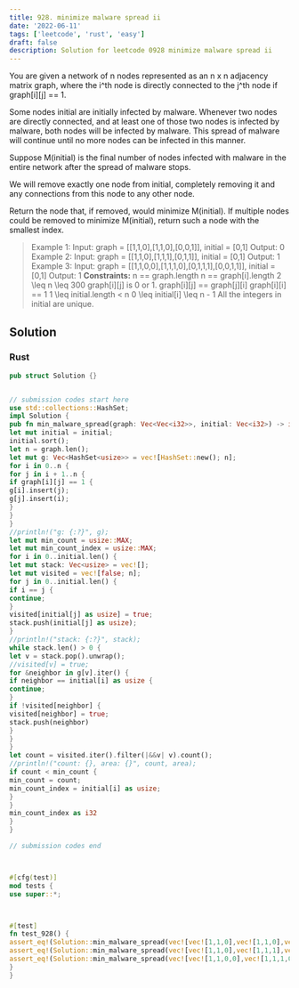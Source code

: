 ```yaml
---
title: 928. minimize malware spread ii
date: '2022-06-11'
tags: ['leetcode', 'rust', 'easy']
draft: false
description: Solution for leetcode 0928 minimize malware spread ii
---
```




You are given a network of n nodes represented as an n x n adjacency matrix graph, where the i^th node is directly connected to the j^th node if graph[i][j] <TeX>=</TeX><TeX>=</TeX> 1.

Some nodes initial are initially infected by malware. Whenever two nodes are directly connected, and at least one of those two nodes is infected by malware, both nodes will be infected by malware. This spread of malware will continue until no more nodes can be infected in this manner.

Suppose M(initial) is the final number of nodes infected with malware in the entire network after the spread of malware stops.

We will remove exactly one node from initial, completely removing it and any connections from this node to any other node.

Return the node that, if removed, would minimize M(initial). If multiple nodes could be removed to minimize M(initial), return such a node with the smallest index.



>   Example 1:
>   Input: graph <TeX>=</TeX> [[1,1,0],[1,1,0],[0,0,1]], initial <TeX>=</TeX> [0,1]
>   Output: 0
>   Example 2:
>   Input: graph <TeX>=</TeX> [[1,1,0],[1,1,1],[0,1,1]], initial <TeX>=</TeX> [0,1]
>   Output: 1
>   Example 3:
>   Input: graph <TeX>=</TeX> [[1,1,0,0],[1,1,1,0],[0,1,1,1],[0,0,1,1]], initial <TeX>=</TeX> [0,1]
>   Output: 1
**Constraints:**
>   	n <TeX>=</TeX><TeX>=</TeX> graph.length
>   	n <TeX>=</TeX><TeX>=</TeX> graph[i].length
>   	2 <TeX>\leq</TeX> n <TeX>\leq</TeX> 300
>   	graph[i][j] is 0 or 1.
>   	graph[i][j] <TeX>=</TeX><TeX>=</TeX> graph[j][i]
>   	graph[i][i] <TeX>=</TeX><TeX>=</TeX> 1
>   	1 <TeX>\leq</TeX> initial.length < n
>   	0 <TeX>\leq</TeX> initial[i] <TeX>\leq</TeX> n - 1
>   	All the integers in initial are unique.


## Solution


### Rust
```rust
pub struct Solution {}


// submission codes start here
use std::collections::HashSet;
impl Solution {
pub fn min_malware_spread(graph: Vec<Vec<i32>>, initial: Vec<i32>) -> i32 {
let mut initial = initial;
initial.sort();
let n = graph.len();
let mut g: Vec<HashSet<usize>> = vec![HashSet::new(); n];
for i in 0..n {
for j in i + 1..n {
if graph[i][j] == 1 {
g[i].insert(j);
g[j].insert(i);
}
}
}
//println!("g: {:?}", g);
let mut min_count = usize::MAX;
let mut min_count_index = usize::MAX;
for i in 0..initial.len() {
let mut stack: Vec<usize> = vec![];
let mut visited = vec![false; n];
for j in 0..initial.len() {
if i == j {
continue;
}
visited[initial[j] as usize] = true;
stack.push(initial[j] as usize);
}
//println!("stack: {:?}", stack);
while stack.len() > 0 {
let v = stack.pop().unwrap();
//visited[v] = true;
for &neighbor in g[v].iter() {
if neighbor == initial[i] as usize {
continue;
}
if !visited[neighbor] {
visited[neighbor] = true;
stack.push(neighbor)
}
}
}
let count = visited.iter().filter(|&&v| v).count();
//println!("count: {}, area: {}", count, area);
if count < min_count {
min_count = count;
min_count_index = initial[i] as usize;
}
}
min_count_index as i32
}
}

// submission codes end



#[cfg(test)]
mod tests {
use super::*;



#[test]
fn test_928() {
assert_eq!(Solution::min_malware_spread(vec![vec![1,1,0],vec![1,1,0],vec![0,0,1]], vec![0,1]), 0);
assert_eq!(Solution::min_malware_spread(vec![vec![1,1,0],vec![1,1,1],vec![0,1,1]], vec![0,1]), 1);
assert_eq!(Solution::min_malware_spread(vec![vec![1,1,0,0],vec![1,1,1,0],vec![0,1,1,1],vec![0,0,1,1]], vec![0,1]), 1);
}
}

```
